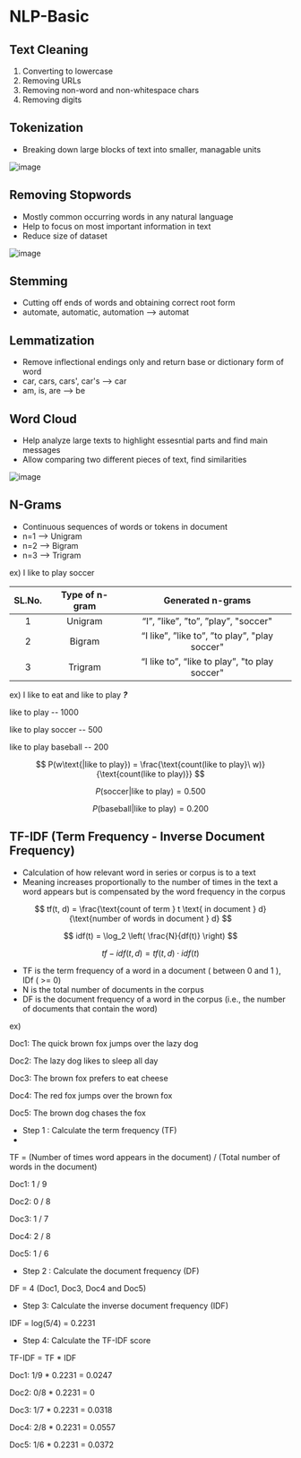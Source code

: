 # NLP-Basic

## Text Cleaning
1. Converting to lowercase
2. Removing URLs
3. Removing non-word and non-whitespace chars
4. Removing digits
## Tokenization
- Breaking down large blocks of text into smaller, managable units
  
![image](https://github.com/inhoi/NLP-Basic/assets/76868046/6d9f7c0e-612d-4bb8-9870-59bb0960eb89)

## Removing Stopwords
- Mostly common occurring words in any natural language
- Help to focus on most important information in text
- Reduce size of dataset
  
![image](https://github.com/inhoi/NLP-Basic/assets/76868046/5422b537-aa8d-405a-ae7a-07d697be91ec)

## Stemming
- Cutting off ends of words and obtaining correct root form
- automate, automatic, automation --> automat
  
## Lemmatization
- Remove inflectional endings only and return base or dictionary form of word
- car, cars, cars', car's --> car
- am, is, are --> be


## Word Cloud
- Help analyze large texts to highlight essesntial parts and find main messages
- Allow comparing two different pieces of text, find similarities

![image](https://github.com/inhoi/NLP-Basic/assets/76868046/084d7e2d-4b5c-4db3-9b92-4772a9a0485a)

## N-Grams
- Continuous sequences of words or tokens in document
- n=1 --> Unigram
- n=2 --> Bigram
- n=3 --> Trigram

ex) I like to play soccer

| SL.No. | 	Type of n-gram	 |    Generated n-grams |
| :---: | :---: | :---: |
| 1	| Unigram |	“I”, ”like”, ”to”, ”play”, "soccer"|
| 2 | 	Bigram	| “I like”, ”like to”, ”to play”, "play soccer"|
| 3 | 	Trigram |	“I like to”,  “like to play”, "to play soccer" |

ex) I like to eat and like to play ___?___

like to play -- 1000

like to play soccer -- 500

like to play baseball -- 200

$$ P(w\text{|like to play}) = \frac{\text{count(like to play}\ w)}{\text{count(like to play)}} $$

$$ P(\text{soccer|like to play}) = 0.500 $$

$$ P(\text{baseball|like to play}) = 0.200 $$

## TF-IDF (Term Frequency - Inverse Document Frequency)
- Calculation of how relevant word in series or corpus is to a text
- Meaning increases proportionally to the number of times in the text a word appears but is compensated by the word frequency in the corpus

$$ tf(t, d) = \frac{\text{count of term } t \text{ in document } d}{\text{number of words in document } d} $$     

$$ idf(t) = \log_2 \left( \frac{N}{df(t)} \right) $$      

$$ tf-idf(t, d) = tf(t, d) \cdot idf(t) $$

- TF is the term frequency of a word in a document ( between 0 and 1 ),  IDf ( >= 0) 
- N is the total number of documents in the corpus
- DF is the document frequency of a word in the corpus (i.e., the number of documents that contain the word)

ex)

Doc1: The quick brown fox jumps over the lazy dog  

Doc2: The lazy dog likes to sleep all day 

Doc3: The brown fox prefers to eat cheese 

Doc4: The red fox jumps over the brown fox

Doc5: The brown dog chases the fox


- Step 1 : Calculate the term frequency (TF)
- 
  
TF = (Number of times word appears in the document) / (Total number of words in the document)

Doc1: 1 / 9

Doc2: 0 / 8

Doc3: 1 / 7

Doc4: 2 / 8

Doc5: 1 / 6


- Step 2 : Calculate the document frequency (DF)

DF = 4 (Doc1, Doc3, Doc4 and Doc5)


- Step 3: Calculate the inverse document frequency (IDF)

IDF = log(5/4) = 0.2231


- Step 4: Calculate the TF-IDF score

TF-IDF = TF * IDF

Doc1: 1/9 * 0.2231 = 0.0247

Doc2: 0/8 * 0.2231 = 0

Doc3: 1/7 * 0.2231 = 0.0318

Doc4: 2/8 * 0.2231 = 0.0557

Doc5: 1/6 * 0.2231 = 0.0372







